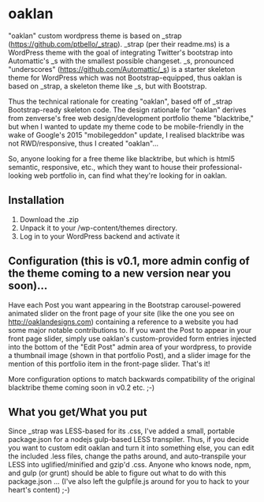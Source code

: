 oaklan
======

"oaklan" custom wordpress theme is based on _strap (https://github.com/ptbello/_strap). _strap (per their readme.ms) is a WordPress theme with the goal of integrating Twitter's bootstrap into Automattic's _s with the smallest possible changeset. _s, pronounced "underscores" (https://github.com/Automattic/_s) is a starter skeleton theme for WordPress which was not Bootstrap-equipped, thus oaklan is based on _strap, a skeleton theme like _s, but with Bootstrap.

Thus the technical rationale for creating "oaklan", based off of _strap Bootstrap-ready skeleton code. The design rationale for "oaklan" derives from zenverse's free web design/development portfolio theme "blacktribe," but when I wanted to update my theme code to be mobile-friendly in the wake of Google's 2015 "mobilegeddon" update, I realised blacktribe was not RWD/responsive, thus I created "oaklan"...

So, anyone looking for a free theme like blacktribe, but which is html5 semantic, responsive, etc., which they want to house their professional-looking web portfolio in, can find what they're looking for in oaklan.

Installation
------------
1. Download the .zip
2. Unpack it to your /wp-content/themes directory.
3. Log in to your WordPress backend and activate it

Configuration (this is v0.1, more admin config of the theme coming to a new version near you soon)...
------------
Have each Post you want appearing in the Bootstrap carousel-powered animated slider on the front page of your site (like the one you see on http://oaklandesigns.com) containing a reference to a website you had some major notable contributions to. If you want the Post to appear in your front page slider, simply use oaklan's custom-provided form entries injected into the bottom of the "Edit Post" admin area of your wordpress, to provide a thumbnail image (shown in that portfolio Post), and a slider image for the mention of this portfolio item in the front-page slider. That's it!

More configuration options to match backwards compatibility of the original blacktribe theme coming soon in v0.2 etc. ;-)

What you get/What you put
------------
Since _strap was LESS-based for its .css, I've added a small, portable package.json for a nodejs gulp-based LESS transpiler. Thus, if you decide you want to custom edit oaklan and turn it into something else, you can edit the included .less files, change the paths around, and auto-transpile your LESS into uglified/minified and gzip'd .css. Anyone who knows node, npm, and gulp (or grunt) should be able to figure out what to do with this package.json ... (I've also left the gulpfile.js around for you to hack to your heart's content) ;-)
